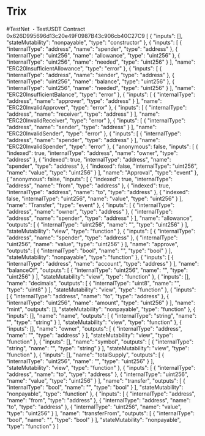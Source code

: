 # Trix


#TestNet
・TestUSDT Contract
0x626D995696d13c20e49F0987B43c906cb40C27C9
[
	{
		"inputs": [],
		"stateMutability": "nonpayable",
		"type": "constructor"
	},
	{
		"inputs": [
			{
				"internalType": "address",
				"name": "spender",
				"type": "address"
			},
			{
				"internalType": "uint256",
				"name": "allowance",
				"type": "uint256"
			},
			{
				"internalType": "uint256",
				"name": "needed",
				"type": "uint256"
			}
		],
		"name": "ERC20InsufficientAllowance",
		"type": "error"
	},
	{
		"inputs": [
			{
				"internalType": "address",
				"name": "sender",
				"type": "address"
			},
			{
				"internalType": "uint256",
				"name": "balance",
				"type": "uint256"
			},
			{
				"internalType": "uint256",
				"name": "needed",
				"type": "uint256"
			}
		],
		"name": "ERC20InsufficientBalance",
		"type": "error"
	},
	{
		"inputs": [
			{
				"internalType": "address",
				"name": "approver",
				"type": "address"
			}
		],
		"name": "ERC20InvalidApprover",
		"type": "error"
	},
	{
		"inputs": [
			{
				"internalType": "address",
				"name": "receiver",
				"type": "address"
			}
		],
		"name": "ERC20InvalidReceiver",
		"type": "error"
	},
	{
		"inputs": [
			{
				"internalType": "address",
				"name": "sender",
				"type": "address"
			}
		],
		"name": "ERC20InvalidSender",
		"type": "error"
	},
	{
		"inputs": [
			{
				"internalType": "address",
				"name": "spender",
				"type": "address"
			}
		],
		"name": "ERC20InvalidSpender",
		"type": "error"
	},
	{
		"anonymous": false,
		"inputs": [
			{
				"indexed": true,
				"internalType": "address",
				"name": "owner",
				"type": "address"
			},
			{
				"indexed": true,
				"internalType": "address",
				"name": "spender",
				"type": "address"
			},
			{
				"indexed": false,
				"internalType": "uint256",
				"name": "value",
				"type": "uint256"
			}
		],
		"name": "Approval",
		"type": "event"
	},
	{
		"anonymous": false,
		"inputs": [
			{
				"indexed": true,
				"internalType": "address",
				"name": "from",
				"type": "address"
			},
			{
				"indexed": true,
				"internalType": "address",
				"name": "to",
				"type": "address"
			},
			{
				"indexed": false,
				"internalType": "uint256",
				"name": "value",
				"type": "uint256"
			}
		],
		"name": "Transfer",
		"type": "event"
	},
	{
		"inputs": [
			{
				"internalType": "address",
				"name": "owner",
				"type": "address"
			},
			{
				"internalType": "address",
				"name": "spender",
				"type": "address"
			}
		],
		"name": "allowance",
		"outputs": [
			{
				"internalType": "uint256",
				"name": "",
				"type": "uint256"
			}
		],
		"stateMutability": "view",
		"type": "function"
	},
	{
		"inputs": [
			{
				"internalType": "address",
				"name": "spender",
				"type": "address"
			},
			{
				"internalType": "uint256",
				"name": "value",
				"type": "uint256"
			}
		],
		"name": "approve",
		"outputs": [
			{
				"internalType": "bool",
				"name": "",
				"type": "bool"
			}
		],
		"stateMutability": "nonpayable",
		"type": "function"
	},
	{
		"inputs": [
			{
				"internalType": "address",
				"name": "account",
				"type": "address"
			}
		],
		"name": "balanceOf",
		"outputs": [
			{
				"internalType": "uint256",
				"name": "",
				"type": "uint256"
			}
		],
		"stateMutability": "view",
		"type": "function"
	},
	{
		"inputs": [],
		"name": "decimals",
		"outputs": [
			{
				"internalType": "uint8",
				"name": "",
				"type": "uint8"
			}
		],
		"stateMutability": "view",
		"type": "function"
	},
	{
		"inputs": [
			{
				"internalType": "address",
				"name": "to",
				"type": "address"
			},
			{
				"internalType": "uint256",
				"name": "amount",
				"type": "uint256"
			}
		],
		"name": "mint",
		"outputs": [],
		"stateMutability": "nonpayable",
		"type": "function"
	},
	{
		"inputs": [],
		"name": "name",
		"outputs": [
			{
				"internalType": "string",
				"name": "",
				"type": "string"
			}
		],
		"stateMutability": "view",
		"type": "function"
	},
	{
		"inputs": [],
		"name": "owner",
		"outputs": [
			{
				"internalType": "address",
				"name": "",
				"type": "address"
			}
		],
		"stateMutability": "view",
		"type": "function"
	},
	{
		"inputs": [],
		"name": "symbol",
		"outputs": [
			{
				"internalType": "string",
				"name": "",
				"type": "string"
			}
		],
		"stateMutability": "view",
		"type": "function"
	},
	{
		"inputs": [],
		"name": "totalSupply",
		"outputs": [
			{
				"internalType": "uint256",
				"name": "",
				"type": "uint256"
			}
		],
		"stateMutability": "view",
		"type": "function"
	},
	{
		"inputs": [
			{
				"internalType": "address",
				"name": "to",
				"type": "address"
			},
			{
				"internalType": "uint256",
				"name": "value",
				"type": "uint256"
			}
		],
		"name": "transfer",
		"outputs": [
			{
				"internalType": "bool",
				"name": "",
				"type": "bool"
			}
		],
		"stateMutability": "nonpayable",
		"type": "function"
	},
	{
		"inputs": [
			{
				"internalType": "address",
				"name": "from",
				"type": "address"
			},
			{
				"internalType": "address",
				"name": "to",
				"type": "address"
			},
			{
				"internalType": "uint256",
				"name": "value",
				"type": "uint256"
			}
		],
		"name": "transferFrom",
		"outputs": [
			{
				"internalType": "bool",
				"name": "",
				"type": "bool"
			}
		],
		"stateMutability": "nonpayable",
		"type": "function"
	}
]
